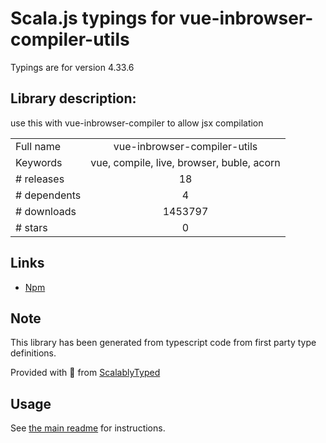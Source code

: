 
# Scala.js typings for vue-inbrowser-compiler-utils

Typings are for version 4.33.6

## Library description:
use this with vue-inbrowser-compiler to allow jsx compilation

|                    |                 |
| ------------------ | :-------------: |
| Full name          | vue-inbrowser-compiler-utils |
| Keywords           | vue, compile, live, browser, buble, acorn |
| # releases         | 18 |
| # dependents       | 4 |
| # downloads        | 1453797 |
| # stars            | 0 |

## Links
- [Npm](https://www.npmjs.com/package/vue-inbrowser-compiler-utils)
    


## Note
This library has been generated from typescript code from first party type definitions.

Provided with :purple_heart: from [ScalablyTyped](https://github.com/oyvindberg/ScalablyTyped)

## Usage
See [the main readme](../../readme.md) for instructions.


